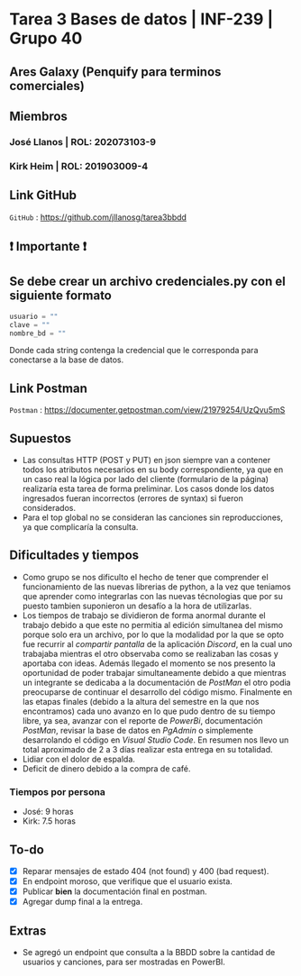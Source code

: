 # Tarea 3 Bases de datos | INF-239 | Grupo 40

## Ares Galaxy (Penquify para terminos comerciales)

## Miembros

### José Llanos | ROL: 202073103-9

### Kirk Heim | ROL: 201903009-4

## Link GitHub

`GitHub` : <https://github.com/jllanosg/tarea3bbdd>

## ❗  Importante ❗

## Se debe crear un archivo credenciales.py con el siguiente formato

```python
usuario = ""
clave = ""
nombre_bd = ""
```

Donde cada string contenga la credencial que le corresponda para conectarse a la base de datos.

## Link Postman

`Postman` : <https://documenter.getpostman.com/view/21979254/UzQvu5mS>

## Supuestos

- Las consultas HTTP (POST y PUT) en json siempre van a contener todos los atributos necesarios en su body correspondiente, ya que en un caso real la lógica por lado del cliente (formulario de la página) realizaría esta tarea de forma preliminar. Los casos donde los datos ingresados fueran incorrectos (errores de syntax) si fueron considerados.
- Para el top global no se consideran las canciones sin reproducciones, ya que complicaría la consulta.

## Dificultades y tiempos

- Como grupo se nos dificulto el hecho de tener que comprender el funcionamiento de las nuevas librerias de python, a la vez que teniamos que aprender como integrarlas con las nuevas técnologias que por su puesto tambien suponieron un desafío a la hora de utilizarlas.
- Los tiempos de trabajo se dividieron de forma anormal durante el trabajo debido a que este no permitia al edición simultanea del mismo porque solo era un archivo, por lo que la modalidad por la que se opto fue recurrir al *compartir pantalla* de la aplicación *Discord*, en la cual uno trabajaba mientras el otro observaba como se realizaban las cosas y aportaba con ideas. Además llegado el momento se nos presento la oportunidad de poder trabajar simultaneamente debido a que mientras un integrante se dedicaba a la documentación de *PostMan* el otro podia preocuparse de continuar el desarrollo del código mismo. Finalmente en las etapas finales (debido a la altura del semestre en la que nos encontramos) cada uno avanzo en lo que pudo dentro de su tiempo libre, ya sea, avanzar con el reporte de *PowerBi*, documentación *PostMan*, revisar la base de datos en *PgAdmin* o simplemente desarrolando el código en *Visual Studio Code*. En resumen nos llevo un total aproximado de 2 a 3 días realizar esta entrega en su totalidad.
- Lidiar con el dolor de espalda.
- Deficit de dinero debido a la compra de café.

### Tiempos por persona

- José: 9 horas
- Kirk: 7.5 horas

## To-do

- [X] Reparar mensajes de estado 404 (not found) y 400 (bad request).
- [X] En endpoint moroso, que verifique que el usuario exista.
- [X] Publicar **bien** la documentación final en postman.
- [X] Agregar dump final a la entrega.

## Extras

- Se agregó un endpoint que consulta a la BBDD sobre la cantidad de usuarios y canciones, para ser mostradas en PowerBI.
